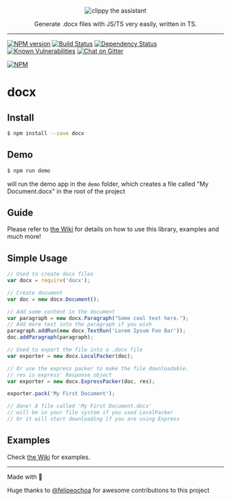 <p align="center">
    <img alt="clippy the assistant" src="http://i60.tinypic.com/339pvtt.png">
</p>

<p align="center">
    Generate .docx files with JS/TS very easily, written in TS.
</p>

-----

[![NPM version][npm-image]][npm-url] [![Build Status][travis-image]][travis-url] [![Dependency Status][gemnasium-image]][gemnasium-url] [![Known Vulnerabilities][snky-image]][snky-url] [![Chat on Gitter][gitter-image]][gitter-url]

[![NPM](https://nodei.co/npm/docx.png?downloads=true&downloadRank=true&stars=true)](https://nodei.co/npm/docx/)

# docx

## Install

```sh
$ npm install --save docx
```

## Demo

```sh
$ npm run demo
```

will run the demo app in the `demo` folder, which creates a file called "My Document.docx" in the root of the project

## Guide

Please refer to [the Wiki](https://github.com/dolanmiu/docx/wiki) for details on how to use this library, examples and much more!

## Simple Usage

```js
// Used to create docx files
var docx = require('docx');

// Create document
var doc = new docx.Document();

// Add some content in the document
var paragraph = new docx.Paragraph("Some cool text here.");
// Add more text into the paragraph if you wish
paragraph.addRun(new docx.TextRun('Lorem Ipsum Foo Bar'));
doc.addParagraph(paragraph);

// Used to export the file into a .docx file
var exporter = new docx.LocalPacker(doc);

// Or use the express packer to make the file downloadable.
// res is express' Response object
var exporter = new docx.ExpressPacker(doc, res);

exporter.pack('My First Document');

// done! A file called 'My First Document.docx'
// will be in your file system if you used LocalPacker
// Or it will start downloading if you are using Express
```

## Examples
Check [the Wiki](https://github.com/dolanmiu/docx/wiki/Examples) for examples.

-----

Made with 💖

Huge thanks to [@felipeochoa](https://github.com/felipeochoa) for awesome contributions to this project

[npm-image]: https://badge.fury.io/js/docx.svg
[npm-url]: https://npmjs.org/package/docx
[travis-image]: https://travis-ci.org/dolanmiu/docx.svg?branch=master
[travis-url]: https://travis-ci.org/dolanmiu/docx
[daviddm-image]: https://david-dm.org/dolanmiu/docx.svg?theme=shields.io
[daviddm-url]: https://david-dm.org/dolanmiu/docx
[snky-image]: https://snyk.io/test/github/dolanmiu/docx/badge.svg
[snky-url]: https://snyk.io/test/github/dolanmiu/docx
[gitter-image]: https://badges.gitter.im/dolanmiu/docx.svg
[gitter-url]: https://gitter.im/docx-lib/Lobby
[gemnasium-image]: https://gemnasium.com/badges/github.com/dolanmiu/docx.svg
[gemnasium-url]: https://gemnasium.com/github.com/dolanmiu/docx

